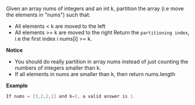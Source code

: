 Given an array nums of integers and an int k, partition the array (i.e move the elements in "nums") such that:

* All elements < k are moved to the left
* All elements >= k are moved to the right
Return the `partitioning index`, i.e the first index i nums[i] >= k.

**Notice**
* You should do really partition in array nums instead of just counting the numbers of integers smaller than k.
* If all elements in nums are smaller than k, then return nums.length

**Example**
```java
If nums = [3,2,2,1] and k=2, a valid answer is 1.
```